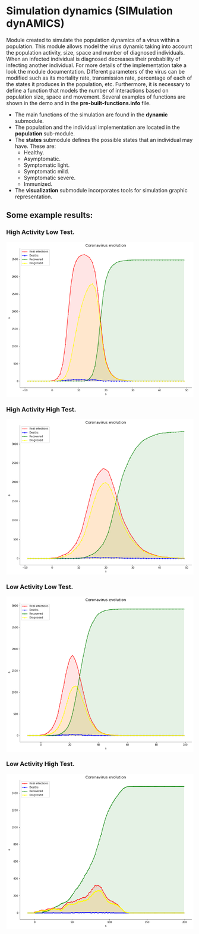 <h1><b>Simulation dynamics (SIMulation dynAMICS)</b></h1>
<div>
	Module created to simulate the population dynamics of a virus within a population. This module allows model the virus dynamic taking into account the population activity, size, space and number of diagnosed individuals. When an infected individual is diagnosed decreases their probability of infecting another individual. For more details of the implementation take a look the module documentation. Different parameters of the virus can be modified such as its mortality rate, transmission rate, percentage of each of the states it produces in the population, etc. Furthermore, it is necessary to define a function that models the number of interactions based on population size, space and movement. Several examples of functions are shown in the demo and in the <b>pre-built-functions.info</b> file.
</div>

<ul>
  <li>
    The main functions of the simulation are found in the <b>dynamic</b> submodule.
  </li>
  <li>
    The population and the individual implementation are located in the <b>population</b> sub-module.
  </li>
  <li>
    The <b>states</b> submodule defines the possible states that an individual may have. These are:
    <ul>
    	<li>Healthy.</li>
    	<li>Asymptomatic.</li>
    	<li>Symptomatic light.</li>
    	<li>Symptomatic mild.</li>
    	<li>Symptomatic severe.</li>
    	<li>Immunized.</li>
    </ul>
  </li>
  <li>
    The <b>visualization</b> submodule incorporates tools for simulation graphic representation.
  </li>  
</ul>

<h2>Some example results:</h2>

<h3>High Activity Low Test.</h3>

<div>
	<img src="img/high-activity-low-test.png" align="middle">
</div>


<h3>High Activity High Test.</h3>

<div>
	<img src="img/high-activity-high-test.png" align="middle">
</div>


<h3>Low Activity Low Test.</h3>

<div>
	<img src="img/low-activity-low-test.png" align="middle">
</div>


<h3>Low Activity High Test.</h3>

<div>
	<img src="img/low-activity-high-test.png" align="middle">
</div>




